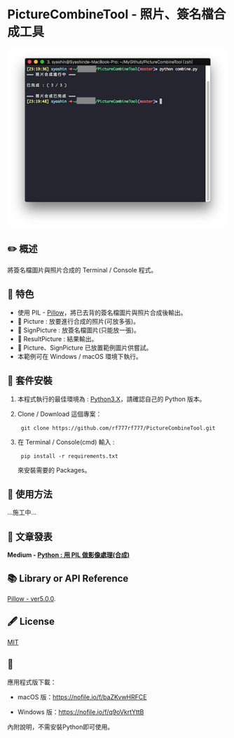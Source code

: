 # PictureCombineTool - 照片、簽名檔合成工具
![image](https://github.com/rf777rf777/PictureCombineTool/blob/master/HomePicture.png)
## :pencil2: 概述

將簽名檔圖片與照片合成的 Terminal / Console 程式。

## :closed_book: 特色
  + 使用 PIL - [Pillow](https://pypi.python.org/pypi/Pillow/5.0.0)，將已去背的簽名檔圖片與照片合成後輸出。
  + :file_folder: Picture : 放要進行合成的照片(可放多張)。
  + :file_folder: SignPicture : 放簽名檔圖片(只能放一張)。
  + :file_folder: ResultPicture : 結果輸出。
  + :file_folder: Picture、SignPicture 已放置範例圖片供嘗試。
  + 本範例可在 Windows / macOS 環境下執行。
  

## :green_book: 套件安裝
1. 本程式執行的最佳環境為 : [Python3.X](https://www.python.org/downloads/)，請確認自己的 Python 版本。
  
2. Clone / Download 這個專案：
    
        git clone https://github.com/rf777rf777/PictureCombineTool.git
3. 在 Terminal / Console(cmd) 輸入 :
  
        pip install -r requirements.txt
    
   來安裝需要的 Packages。

## :blue_book: 使用方法

...施工中...

## :orange_book: 文章發表
**Medium - [Python : 用 PIL 做影像處理(合成)](https://medium.com/@Syashin/python-%E7%85%A7%E7%89%87-%E7%B0%BD%E5%90%8D%E6%AA%94%E5%9C%96%E7%89%87%E5%90%88%E6%88%90%E5%B7%A5%E5%85%B7-e4df88f99994)**

## :books: Library or API Reference

[Pillow - ver5.0.0](https://pypi.python.org/pypi/Pillow/5.0.0).

## :fountain_pen: License
[MIT](https://zh.wikipedia.org/wiki/MIT%E8%A8%B1%E5%8F%AF%E8%AD%89)

## :memo:

應用程式版下載：

  + macOS 版：https://nofile.io/f/baZKvwHRFCE

  + Windows 版：https://nofile.io/f/q9oVkrtYttB

內附說明，不需安裝Python即可使用。